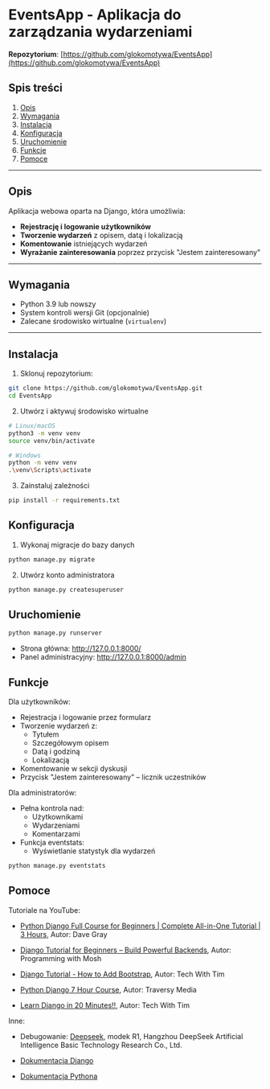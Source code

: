 # EventsApp - Aplikacja do zarządzania wydarzeniami  
**Repozytorium**: [https://github.com/glokomotywa/EventsApp](https://github.com/glokomotywa/EventsApp)  

## Spis treści  
1. [Opis](#-opis)  
2. [Wymagania](#-wymagania)  
3. [Instalacja](#-instalacja)  
4. [Konfiguracja](#-konfiguracja)  
5. [Uruchomienie](#-uruchomienie)  
6. [Funkcje](#-funkcje)
7. [Pomoce](#-pomoce)
---
<a name="-opis" ></a>
## Opis
Aplikacja webowa oparta na Django, która umożliwia:  
- **Rejestrację i logowanie użytkowników**  
- **Tworzenie wydarzeń** z opisem, datą i lokalizacją  
- **Komentowanie** istniejących wydarzeń  
- **Wyrażanie zainteresowania** poprzez przycisk "Jestem zainteresowany"  

---
<a name="-wymagania" ></a>
## Wymagania  
- Python 3.9 lub nowszy  
- System kontroli wersji Git (opcjonalnie)  
- Zalecane środowisko wirtualne (`virtualenv`)  

---
<a name="-instalacja" ></a>
## Instalacja  
1. Sklonuj repozytorium:  
```bash  
git clone https://github.com/glokomotywa/EventsApp.git  
cd EventsApp  
```
2. Utwórz i aktywuj środowisko wirtualne
```bash
# Linux/macOS  
python3 -m venv venv  
source venv/bin/activate  

# Windows  
python -m venv venv  
.\venv\Scripts\activate  
```
3. Zainstaluj zależności
```bash
pip install -r requirements.txt  
```
<a name="-konfiguracja" ></a>
## Konfiguracja
1. Wykonaj migracje do bazy danych
```bash
python manage.py migrate  
```
2. Utwórz konto administratora
```bash
python manage.py createsuperuser  
```
<a name="-uruchomienie" ></a>
## Uruchomienie
```bash
python manage.py runserver  
```
- Strona główna: http://127.0.0.1:8000/
- Panel administracyjny: http://127.0.0.1:8000/admin
<a name="-funkcje" ></a>
## Funkcje

Dla użytkowników:

- Rejestracja i logowanie przez formularz
- Tworzenie wydarzeń z:
	- Tytułem
	- Szczegółowym opisem
	- Datą i godziną
	- Lokalizacją
- Komentowanie w sekcji dyskusji
- Przycisk "Jestem zainteresowany" – licznik uczestników

Dla administratorów:

- Pełna kontrola nad:
	- Użytkownikami
	- Wydarzeniami
	- Komentarzami
- Funkcja eventstats:
	- Wyświetlanie statystyk dla wydarzeń
```bash
python manage.py eventstats
```
<a name="-pomoce" ></a>
## Pomoce

Tutoriale na YouTube:
- [Python Django Full Course for Beginners | Complete All-in-One Tutorial | 3 Hours](https://www.youtube.com/watch?v=Rp5vd34d-z4), Autor: Dave Gray

- [Django Tutorial for Beginners – Build Powerful Backends](https://www.youtube.com/watch?v=rHux0gMZ3Eg), Autor: Programming with Mosh

- [Django Tutorial - How to Add Bootstrap](https://www.youtube.com/watch?v=0mCZdemSsbs), Autor: Tech With Tim

- [Python Django 7 Hour Course](https://www.youtube.com/watch?v=PtQiiknWUcI), Autor: Traversy Media

- [Learn Django in 20 Minutes!!](https://www.youtube.com/watch?v=nGIg40xs9e4), Autor: Tech With Tim

Inne:

- Debugowanie: [Deepseek](https://www.deepseek.com/), modek R1, Hangzhou DeepSeek Artificial Intelligence Basic Technology Research Co., Ltd.

- [Dokumentacja Django](https://docs.djangoproject.com/en/5.2/)

- [Dokumentacja Pythona](https://docs.python.org/3/)
